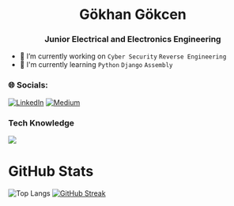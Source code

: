 <h1 align="center">Gökhan Gökcen</h1>
<h3 align="center">Junior Electrical and Electronics Engineering</h3>


- 🌱 I’m currently working on `Cyber Security` `Reverse Engineering`
- 📖 I'm currently learning `Python` `Django` `Assembly`

### 🌐 Socials:
[![LinkedIn](https://img.shields.io/badge/LinkedIn-%230077B5.svg?logo=linkedin&logoColor=white)](https://linkedin.com/in/gokhangokcen) [![Medium](https://img.shields.io/badge/Medium-12100E?logo=medium&logoColor=white)](https://medium.com/@gokhangokcen) 



### Tech Knowledge
<p align="start">
  <a href="https://www.linkedin.com/in/gokhangokcen/">
    <img src="https://skillicons.dev/icons?i=linux,python,django" />
  </a>
</p>


# GitHub Stats

![Top Langs](https://github-readme-stats.vercel.app/api/top-langs/?username=gokhangokcen1&theme=dark&hide_border=true&include_all_commits=false&count_private=false&layout=compact)
[![GitHub Streak](https://streak-stats.demolab.com?user=gokhangokcen1&theme=dark)](https://git.io/streak-stats)
<!--
[![GitHub Streak](https://streak-stats.demolab.com?user=gokhangokcen1&theme=dark&hide_border=true&border_radius=2&locale=tr&date_format=j%20M%5B%20Y%5D&card_width=500)](https://git.io/streak-stats) 
-->
